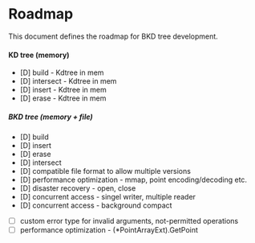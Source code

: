 # Roadmap

This document defines the roadmap for BKD tree development.

#### KD tree (memory)
- [D] build - Kdtree in mem
- [D] intersect - Kdtree in mem
- [D] insert - Kdtree in mem
- [D] erase - Kdtree in mem

##### BKD tree (memory + file)
- [D] build
- [D] insert 
- [D] erase
- [D] intersect
- [D] compatible file format to allow multiple versions
- [D] performance optimization - mmap, point encoding/decoding etc.
- [D] disaster recovery - open, close
- [D] concurrent access - singel writer, multiple reader
- [D] concurrent access - background compact
- [ ] custom error type for invalid arguments, not-permitted operations
- [ ] performance optimization - (*PointArrayExt).GetPoint
